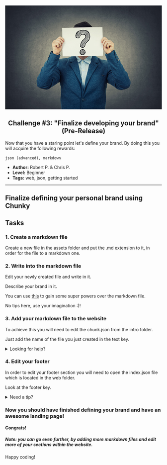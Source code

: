 <p align="center">
  <img src ="../../img/brand.jpg" />
</p>

<p align="center">
  <h2 align="center"> Challenge #3: "Finalize developing your brand" (Pre-Release)</h2>
</p>

Now that you have a staring point let's define your brand.
By doing this you will acquire the following rewards:
```$xslt
json (advanced), markdown
```


* **Author:** Robert P. & Chris P.
* **Level:** Beginner
* **Tags:** web, json, getting started

---

###

## Finalize defining your personal brand using Chunky

## Tasks

### 1. Create a markdown file

Create a new file in the assets folder and put the .md extension to it, in order for the file to a markdown one.

### 2. Write into the markdown file

Edit your newly created file and write in it.

Describe your brand in it.

You can use [this](https://github.com/adam-p/markdown-here/wiki/Markdown-Cheatsheet) to gain some super powers over the markdown file.

No tips here, use your imagination :)!

### 3. Add your markdown file to the website

To achieve this you will need to edit the chunk.json from the intro folder.

Just add the name of the file you just created in the text key.

<details>
  <summary>Looking for help?</summary>
  <br />
   <p> Check line 25. At the moment Chunky will look for intro.md file, make it look for your file. </p>
</details>

### 4. Edit your footer

In order to edit your footer section you will need to open the index.json file which is located in the web folder.

Look at the footer key.

<details>
  <summary>Need a tip?</summary>
  <br />
   <p> Look at how the sections are structured now and try to add your own items to the footer. </p>
</details>

### Now you should have finished defining your brand and have an awesome landing page!

#### Congrats!

##### Note: you can go even further, by adding more markdown files and edit more of your sections within the website.

Happy coding!